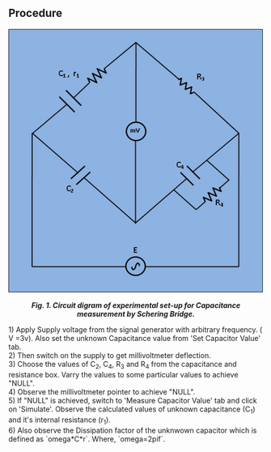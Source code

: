 ## Procedure


<div align="center">

 ![Rm501 Figure](images/schering.jpg)

***Fig. 1. Circuit digram of experimental set-up for Capacitance measurement by Schering Bridge.***
</div>
1)  Apply Supply voltage from the signal generator with arbitrary frequency. ( V =3v). Also set the unknown Capacitance value from 'Set Capacitor Value' tab.
 </br>
2)  Then switch on the supply to get millivoltmeter deflection.
 </br>
3)  Choose the values of   C<sub>2</sub>, C<sub>4</sub>, R<sub>3</sub> and R<sub>4</sub> from the capacitance and resistance box. Varry the values to some particular values to achieve "NULL".
 </br>
4) Observe the millivoltmeter pointer to achieve "NULL".
 </br>
5) If "NULL" is achieved, switch to 'Measure Capacitor Value' tab and click on 'Simulate'. Observe the calculated values of unknown capacitance (C<sub>1</sub>) and it's internal resistance (r<sub>1</sub>).
 </br>
6) Also observe the Dissipation factor of the unknwown capacitor which is defined as `omega*C*r`.   Where, `omega=2pif`.
